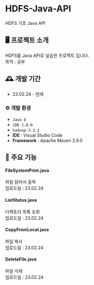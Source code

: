# HDFS-Java-API
HDFS 기초 Java API

## 🖥️ 프로젝트 소개
HDFS를 Java API로 실습한 프로젝트 입니다.
<br>
목적 : 공부

## 🕰️ 개발 기간
* 23.02.24 - 현재

### ⚙️ 개발 환경
- `Java 8`
- `JDK 1.8.0`
- `hadoop-3.3.2`
- **IDE** : Visual Studio Code
- **Framework** : Apache Maven 3.9.0

## 📌 주요 기능
#### FileSystemPrint.java
파일 읽어서 출력
<br>
업로드일 : 23.02.24

#### ListStatus.java
디렉토리 목록 조회
<br>
업로드일 : 23.02.24

#### CopyFromLocal.java
파일 복사
<br>
업로드일 : 23.02.24

#### DeleteFile.java
파일 삭제
<br>
업로드일 : 23.02.24
